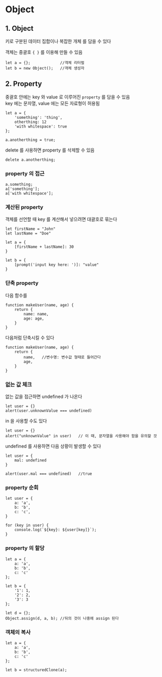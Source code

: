 # Object

## 1. Object

키로 구분된 데이터 집합이나 복잡한 개체 를 담을 수 있다

객체는 중괄호 `{ }` 를 이용해 만들 수 있음

	let a = {};				//객체 리터럴
	let b = new Object();	//객체 생성자

## 2. Property


중괄호 안에는 key 와 value 로 이루어진 `property` 를 담을 수 있음\
key 에는 문자열, value 에는 모든 자료형이 허용됨

	let a = {
		'something': 'thing',
		otherthing: 12
		'with whitespace': true
	};

	a.anotherthing = true;

delete 를 사용하면 property 를 삭제할 수 있음

	delete a.anotherthing;

### property 의 접근

	a.something;
	a['something'];
	a['with whitespace'];

### 계산된 property

객체를 선언할 때 key 를 계산해서 넣으려면 대괄호로 묶는다

	let firstName = "John"
	let lastName = "Doe"

	let a = {
		[firstName + lastName]: 30
	}

	let b = {
		[prompt('input key here: ')]: "value"
	}


### 단축 property

다음 함수를

	function makeUser(name, age) {
		return {
			name: name,
			age: age,
		}
	}

다음처럼 단축시킬 수 있다

	function makeUser(name, age) {
		return {
			name,	//변수명: 변수값 형태로 들어간다
			age,
		}
	}

### 없는 값 체크

없는 값을 접근하면 undefined 가 나온다

	let user = {}
	alert(user.unknownValue === undefined)

in 을 사용할 수도 있다

	let user = {}
	alert("unknownValue" in user)	// 이 때, 문자열을 사용해야 함을 유의할 것

undefined 를 사용하면 다음 상황이 발생할 수 있다

	let user = {
		mal: undefined
	}

	alert(user.mal === undefined)	//true

### property 순회

	let user = {
		a: 'a',
		b: 'b',
		c: 'c',
	}

	for (key in user) {
		console.log(`${key}: ${user[key]}`);
	}

### property 의 할당

	let a = {
		a: 'a',
		b: 'b',
		c: 'c'
	};

	let b = {
		'1': 1,
		'2': 2,
		'3': 3
	};

	let d = {};
	Object.assign(d, a, b);	//뒤의 것이 나중에 assign 된다

### 객체의 복사

	let a = {
		a: 'a',
		b: 'b',
		c: 'c'
	};
	
	let b = structuredClone(a);
<!--stackedit_data:
eyJoaXN0b3J5IjpbMTYyMTM1ODkwNCw4NDc5NzY2MjksLTIwND
M2MzUyNzNdfQ==
-->